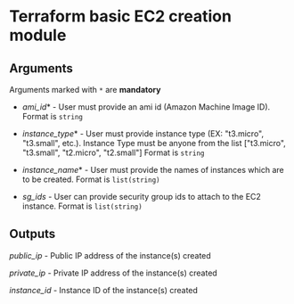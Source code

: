 # Terraform basic EC2 creation module

## Arguments

Arguments marked with `*` are **mandatory**

* *ami_id** - User must provide an ami id (Amazon Machine Image ID).
            Format is `string`

* *instance_type** - User must provide instance type (EX: "t3.micro", "t3.small", etc.).
            Instance Type must be anyone from the list ["t3.micro", "t3.small", "t2.micro", "t2.small"]
            Format is `string`

* *instance_name** - User must provide the names of instances which are to be created.
            Format is `list(string)`

*  *sg_ids* - User can provide security group ids to attach to the EC2 instance.
            Format is `list(string)`


## Outputs

  *public_ip* - Public IP address of the instance(s) created

  *private_ip* - Private IP address of the instance(s) created
  
  *instance_id* - Instance ID of the instance(s) created